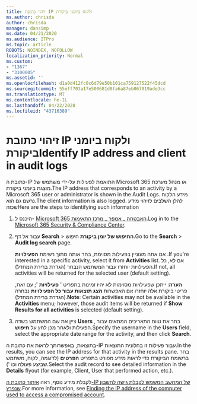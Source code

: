 ```yaml
---
title: זיהוי כתובת IP ולקוח ביומני ביקורת
ms.author: chrisda
author: chrisda
manager: dansimp
ms.date: 04/21/2020
ms.audience: ITPro
ms.topic: article
ROBOTS: NOINDEX, NOFOLLOW
localization_priority: Normal
ms.custom:
- "1367"
- "3100005"
ms.assetid: ''
ms.openlocfilehash: d1a0d412fc0c6d79e50b101ca759127522f45dcd
ms.sourcegitcommit: 55eff703a17e500681d8fa6a87eb067019ade3cc
ms.translationtype: MT
ms.contentlocale: he-IL
ms.lasthandoff: 04/22/2020
ms.locfileid: "43716389"
---
```

# <a name="identify-ip-address-and-client-in-audit-logs"></a><span data-ttu-id="6fc7d-102">זיהוי כתובת IP ולקוח ביומני ביקורת</span><span class="sxs-lookup"><span data-stu-id="6fc7d-102">Identify IP address and client in audit logs</span></span>

<span data-ttu-id="6fc7d-103">כתובת ה-IP התואמת לפעילות על-ידי משתמש של Microsoft 365 או מנהל מערכת מוצגת ביומני ביקורת.</span><span class="sxs-lookup"><span data-stu-id="6fc7d-103">The IP address that corresponds to an activity by a Microsoft 365 user or administrator is shown in the Audit Logs.</span></span> <span data-ttu-id="6fc7d-104">מידע הלקוח נרשם גם הוא.</span><span class="sxs-lookup"><span data-stu-id="6fc7d-104">The client information is also logged.</span></span> <span data-ttu-id="6fc7d-105">להלן השלבים לזיהוי מידע שכזה</span><span class="sxs-lookup"><span data-stu-id="6fc7d-105">Here are the steps to identifying such information</span></span>

1. <span data-ttu-id="6fc7d-106">היכנס ל- [Microsoft 365 האבטחה _ אמפר _ מרכז התאימות](https://protection.office.com/).</span><span class="sxs-lookup"><span data-stu-id="6fc7d-106">Log in to the [Microsoft 365 Security & Compliance Center](https://protection.office.com/).</span></span>

2. <span data-ttu-id="6fc7d-107">עבור אל דף **Search** > **החיפוש של יומן ביקורת** חיפוש.</span><span class="sxs-lookup"><span data-stu-id="6fc7d-107">Go to the **Search** > **Audit log search** page.</span></span>

   <span data-ttu-id="6fc7d-108">אם אתה מעוניין בפעילות מסוימת, בחר אותה מתוך רשימת **הפעילויות** .</span><span class="sxs-lookup"><span data-stu-id="6fc7d-108">If you're interested in a specific activity, select it from **Activities** list.</span></span> <span data-ttu-id="6fc7d-109">אם לא, כל הפעילויות יוחזרו עבור המשתמש הנבחר (הגדרת ברירת המחדל).</span><span class="sxs-lookup"><span data-stu-id="6fc7d-109">If not, all activities will be returned for the selected user (default setting).</span></span>

   <span data-ttu-id="6fc7d-110">**הערה**: ייתכן שפעילויות מסוימות לא יהיו זמינות בתפריט ' **פעילויות** '; עם זאת, פריטי ביקורת אלה יוחזרו אם האפשרות **הצג תוצאות עבור כל הפעילויות** נבחרה (הגדרת ברירת המחדל).</span><span class="sxs-lookup"><span data-stu-id="6fc7d-110">**Note**: Certain activities may not be available in the **Activities** menu; however, those audit items will be returned if **Show Results for all activities** is selected (default setting).</span></span>

3. <span data-ttu-id="6fc7d-111">ציין את שם המשתמש בשדה **Users** , בחר את טווח התאריכים המתאים עבור הפעילות ולאחר מכן לחץ על **חיפוש**.</span><span class="sxs-lookup"><span data-stu-id="6fc7d-111">Specify the username in the **Users** field, select the appropriate date range for the activity, and then click **Search**.</span></span>

<span data-ttu-id="6fc7d-112">בתוצאות, באפשרותך לראות את כתובת ה-IP עבור פעילות זו בחלונית התוצאות.</span><span class="sxs-lookup"><span data-stu-id="6fc7d-112">In the results, you can see the IP address for that activity in the results pane.</span></span> <span data-ttu-id="6fc7d-113">בחר ברשומת הביקורת כדי לראות מידע מפורט בתפריט **הפרטים** (לדוגמה, לקוח, משתמש שביצע פעולה וכו ').</span><span class="sxs-lookup"><span data-stu-id="6fc7d-113">Select the audit record to see detailed information in the **Details** flyout (for example, Client, User that performed action, etc.).</span></span>

<span data-ttu-id="6fc7d-114">לקבלת מידע נוסף, ראה [איתור כתובת ה-IP של המחשב המשמש לקבלת גישה לחשבון שנפרץ](https://docs.microsoft.com/office365/securitycompliance/auditing-troubleshooting-scenarios#finding-the-ip-address-of-the-computer-used-to-access-a-compromised-account).</span><span class="sxs-lookup"><span data-stu-id="6fc7d-114">For more information, see [Finding the IP address of the computer used to access a compromised account](https://docs.microsoft.com/office365/securitycompliance/auditing-troubleshooting-scenarios#finding-the-ip-address-of-the-computer-used-to-access-a-compromised-account).</span></span>
